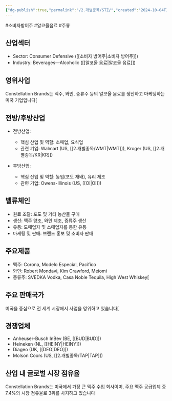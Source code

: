 ```yaml
---
{"dg-publish":true,"permalink":"/2.개별종목/STZ/","created":"2024-10-04T22:02:16.191+09:00","updated":"2025-06-03T20:06:01.390+09:00"}
---
```


#소비자방어주 #알코올음료 #주류

## 산업섹터

- Sector: Consumer Defensive ([[소비자 방어주\|소비자 방어주]])
- Industry: Beverages—Alcoholic ([[알코올 음료\|알코올 음료]])

## 영위사업

Constellation Brands는 맥주, 와인, 증류주 등의 알코올 음료를 생산하고 마케팅하는 미국 기업입니다[

## 전방/후방산업

- 전방산업:
    
    - 핵심 산업 및 역할: 소매업, 요식업
    - 관련 기업: Walmart (US, [[2.개별종목/WMT\|WMT]]), Kroger (US, [[2.개별종목/KR\|KR]])
    
- 후방산업:
    
    - 핵심 산업 및 역할: 농업(포도 재배), 유리 제조
    - 관련 기업: Owens-Illinois (US, [[OI\|OI]])
    

## 밸류체인

- 원료 조달: 포도 및 기타 농산물 구매
- 생산: 맥주 양조, 와인 제조, 증류주 생산
- 유통: 도매업자 및 소매업자를 통한 유통
- 마케팅 및 판매: 브랜드 홍보 및 소비자 판매

## 주요제품

- 맥주: Corona, Modelo Especial, Pacifico
- 와인: Robert Mondavi, Kim Crawford, Meiomi
- 증류주: SVEDKA Vodka, Casa Noble Tequila, High West Whiskey[


## 주요 판매국가

미국을 중심으로 전 세계 시장에서 사업을 영위하고 있습니다[

## 경쟁업체

- Anheuser-Busch InBev (BE, [[BUD\|BUD]])
- Heineken (NL, [[HEINY\|HEINY]])
- Diageo (UK, [[DEO\|DEO]])
- Molson Coors (US, [[2.개별종목/TAP\|TAP]])

## 산업 내 글로벌 시장 점유율

Constellation Brands는 미국에서 가장 큰 맥주 수입 회사이며, 주요 맥주 공급업체 중 7.4%의 시장 점유율로 3위를 차지하고 있습니다
